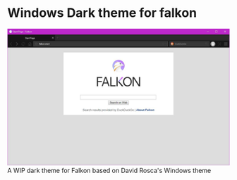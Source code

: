 # Windows Dark theme for falkon
![Preview](https://github.com/lunar-d/falkon-WindowsDark-theme/raw/master/preview.jpg)
A WIP dark theme for Falkon based on David Rosca's Windows theme
